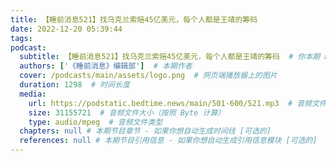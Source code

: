 ```yaml
---
title: 【睡前消息521】找乌克兰索赔45亿美元，每个人都是王靖的筹码
date: 2022-12-20 05:39:44
tags:
podcast:
  subtitle: 【睡前消息521】找乌克兰索赔45亿美元，每个人都是王靖的筹码  # 你本期 EP 的子标题
  authors: ['《睡前消息》编辑部']  # 本期作者
  cover: /podcasts/main/assets/logo.png  # 网页端播放器上的图片
  duration: 1298  # 时间长度
  media:
    url: https://podstatic.bedtime.news/main/501-600/521.mp3  # 音频文件
    size: 31155721  # 音频文件大小（按照 Byte 计算）
    type: audio/mpeg  # 音频文件类型
  chapters: null # 本期节目章节 - 如果你想自动生成时间线 [可选的]
  references: null # 本期节目引用信息 - 如果你想自动生成引用信息模块 [可选的]
---
```

